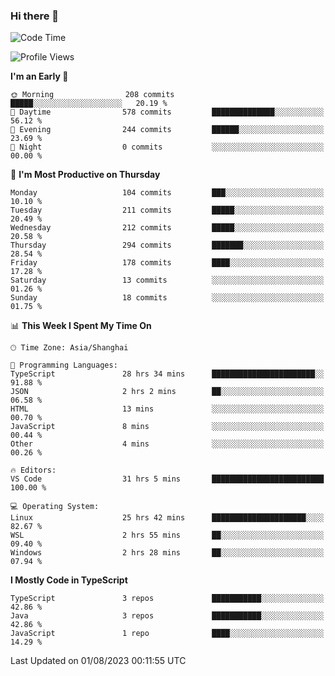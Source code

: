 ### Hi there 👋

<!--
**waynelwz/waynelwz** is a ✨ _special_ ✨ repository because its `README.md` (this file) appears on your GitHub profile.

Here are some ideas to get you started:

- 🔭 I’m currently working on ...
- 🌱 I’m currently learning ...
- 👯 I’m looking to collaborate on ...
- 🤔 I’m looking for help with ...
- 💬 Ask me about ...
- 📫 How to reach me: ...
- 😄 Pronouns: ...
- ⚡ Fun fact: ...
-->

<!--START_SECTION:waka-->
![Code Time](http://img.shields.io/badge/Code%20Time-1%2C699%20hrs%2023%20mins-blue)

![Profile Views](http://img.shields.io/badge/Profile%20Views-0-blue)

**I'm an Early 🐤** 

```text
🌞 Morning                208 commits         █████░░░░░░░░░░░░░░░░░░░░   20.19 % 
🌆 Daytime                578 commits         ██████████████░░░░░░░░░░░   56.12 % 
🌃 Evening                244 commits         ██████░░░░░░░░░░░░░░░░░░░   23.69 % 
🌙 Night                  0 commits           ░░░░░░░░░░░░░░░░░░░░░░░░░   00.00 % 
```
📅 **I'm Most Productive on Thursday** 

```text
Monday                   104 commits         ███░░░░░░░░░░░░░░░░░░░░░░   10.10 % 
Tuesday                  211 commits         █████░░░░░░░░░░░░░░░░░░░░   20.49 % 
Wednesday                212 commits         █████░░░░░░░░░░░░░░░░░░░░   20.58 % 
Thursday                 294 commits         ███████░░░░░░░░░░░░░░░░░░   28.54 % 
Friday                   178 commits         ████░░░░░░░░░░░░░░░░░░░░░   17.28 % 
Saturday                 13 commits          ░░░░░░░░░░░░░░░░░░░░░░░░░   01.26 % 
Sunday                   18 commits          ░░░░░░░░░░░░░░░░░░░░░░░░░   01.75 % 
```


📊 **This Week I Spent My Time On** 

```text
🕑︎ Time Zone: Asia/Shanghai

💬 Programming Languages: 
TypeScript               28 hrs 34 mins      ███████████████████████░░   91.88 % 
JSON                     2 hrs 2 mins        ██░░░░░░░░░░░░░░░░░░░░░░░   06.58 % 
HTML                     13 mins             ░░░░░░░░░░░░░░░░░░░░░░░░░   00.70 % 
JavaScript               8 mins              ░░░░░░░░░░░░░░░░░░░░░░░░░   00.44 % 
Other                    4 mins              ░░░░░░░░░░░░░░░░░░░░░░░░░   00.26 % 

🔥 Editors: 
VS Code                  31 hrs 5 mins       █████████████████████████   100.00 % 

💻 Operating System: 
Linux                    25 hrs 42 mins      █████████████████████░░░░   82.67 % 
WSL                      2 hrs 55 mins       ██░░░░░░░░░░░░░░░░░░░░░░░   09.40 % 
Windows                  2 hrs 28 mins       ██░░░░░░░░░░░░░░░░░░░░░░░   07.94 % 
```

**I Mostly Code in TypeScript** 

```text
TypeScript               3 repos             ███████████░░░░░░░░░░░░░░   42.86 % 
Java                     3 repos             ███████████░░░░░░░░░░░░░░   42.86 % 
JavaScript               1 repo              ████░░░░░░░░░░░░░░░░░░░░░   14.29 % 
```




 Last Updated on 01/08/2023 00:11:55 UTC
<!--END_SECTION:waka-->
